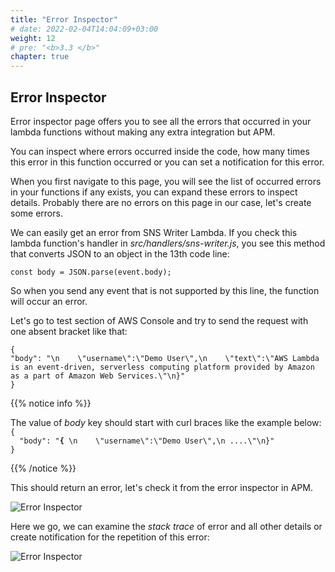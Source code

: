 ```yaml
---
title: "Error Inspector"
# date: 2022-02-04T14:04:09+03:00
weight: 12
# pre: "<b>3.3 </b>"
chapter: true
---
```


## Error Inspector

Error inspector page offers you to see all the errors that occurred in your lambda functions without making any extra integration but APM.

You can inspect where errors occurred inside the code, how many times this error in this function occurred or you can set a notification for this error.




When you first navigate to this page, you will see the list of occurred errors in your functions if any exists, you can expand these errors to inspect details. Probably there are no errors on this page in our case, let's create some errors.

We can easily get an error from SNS Writer Lambda. If you check this lambda function's handler in *src/handlers/sns-writer.js*, you see this method that converts JSON to an object in the 13th code line:

    const body = JSON.parse(event.body);

So when you send any event that is not supported by this line, the function will occur an error.

Let's go to test section of AWS Console and try to send the request with one absent bracket like that:

    {
    "body": "\n    \"username\":\"Demo User\",\n    \"text\":\"AWS Lambda is an event-driven, serverless computing platform provided by Amazon as a part of Amazon Web Services.\"\n}"
    }

{{% notice info %}}
<p style='text-align: left;'>
The value of <em>body</em> key should start with curl braces like the example below:
<code>
{
  "body": "<b>{</b> \n    \"username\":\"Demo User\",\n ....\"\n}"
}</code>
</p>
{{% /notice %}}


This should return an error, let's check it from the error inspector in APM.

![Error Inspector](/images/_monitoring/error_inspector.png)



Here we go, we can examine the *stack trace* of error and all other details or create notification for the repetition of this error:

![Error Inspector](/images/_monitoring/create_notification.gif)
